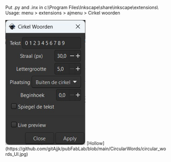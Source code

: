Put .py and .inx in c:\Program Files\Inkscape\share\inkscape\extensions\   
Usage: menu > extensions > ajmenu > Cirkel woorden

<img src="https://github.com/gitAjjk/pubFabLab/blob/main/CircularWords/circular_words_UI.jpg" width="250">
[Hollow](https://github.com/gitAjjk/pubFabLab/blob/main/CircularWords/circular_words_UI.jpg)
